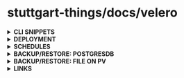 # stuttgart-things/docs/velero

<details><summary><b>CLI SNIPPETS</b></summary>

```bash
velero backup-location get
velero backup create metricbeat --include-namespaces metricbeat
velero restore create nginx --from-backup nginx-backup5
kubectl get volumesnapshotlocations.velero.io -A
kubectl delete volumesnapshotlocation artifacts -n velero
```

</details>

<details><summary><b>DEPLOYMENT</b></summary>

```bash
helm repo add tanzu https://vmware-tanzu.github.io/helm-charts
helm repo update
````

```bash
INGRESS_HOSTNAME_MINIO: artifacts
INGRESS_DOMAIN_MINIO: texas.sthings-vsphere.labul.sva.de
MINIO_ADMIN_USER=sthings
MINIO_ADMIN_PASSWORD=<SECRET>
CA_BUNDLE=<CA_BUNDLE>

cat <<EOF > velero.yaml
deployNodeAgent: true
credentials:
  useSecret: true
  name: minio
  secretContents:
    cloud: |
      [default]
      aws_access_key_id=${MINIO_ADMIN_USER}
      aws_secret_access_key=${MINIO_ADMIN_PASSWORD}
configuration:
  features: EnableCSI
  backupStorageLocation:
    - name: default
      provider: aws
      bucket: velero
      default: true
      caCert: ${CA_BUNDLE}
      config:
        region: minio
        s3ForcePathStyle: true
        s3Url: https://${INGRESS_HOSTNAME_MINIO}.${INGRESS_DOMAIN_MINIO}
        publicUrl: https://${INGRESS_HOSTNAME_MINIO}.${INGRESS_DOMAIN_MINIO}
  volumeSnapshotLocation:
    - name: artifacts
      provider: aws
      bucket: velero
      default: true
      caCert: ${CA_BUNDLE}
      config:
        region: minio
        s3ForcePathStyle: true
        s3Url: https://${INGRESS_HOSTNAME_MINIO}.${INGRESS_DOMAIN_MINIO}
        publicUrl: https://${INGRESS_HOSTNAME_MINIO}.${INGRESS_DOMAIN_MINIO}
initContainers:
  - name: velero-plugin-for-aws
    image: velero/velero-plugin-for-aws:v1.9.0
    volumeMounts:
      - mountPath: /target
        name: plugins
EOF
```

```bash
helm upgrade --install velero tanzu/velero --version 5.4.1 --values velero.yaml -n velero --create-namespace
```

</details>

<details><summary><b>SCHEDULES</b></summary>

##### Create scheduled postgres backup /w velero every day at 4am retention for 72h

`velero schedule create pgsched --schedule="0 4 * * *" --include-namespaces postgres --ttl 72h`

```bash
velero schedule get
NAME      STATUS    CREATED                         SCHEDULE    BACKUP TTL   LAST BACKUP   SELECTOR   PAUSED
pgsched   Enabled   2024-03-05 10:35:06 +0100 CET   0 4 * * *   72h0m0s      n/a           <none>     false
```

##### Create Ad Hoc backup from schedule

```bash
velero backup create --from-schedule pgsched
```

##### Check backups

```bash
velero backup get
NAME                     STATUS      ERRORS   WARNINGS   CREATED                         EXPIRES   STORAGE LOCATION   SELECTOR
pgsched-20240305093755   Completed   0        0          2024-03-05 10:37:55 +0100 CET   2d        default            <none>
```

##### finding, after test backups were created every 5min and thus the expired backups start to stack
> **_From official documentation:_** https://velero.io/docs/v1.9/how-velero-works/  
> The effects of expiration are not applied immediately, they are applied when the gc-controller runs its reconciliation loop every hour.

</details>

<details><summary><b>BACKUP/RESTORE: POSTGRESDB</b></summary>

### DEPLOY PostgresDB

##### Add bitnami repo

```bash
helm repo add bitnami https://charts.bitnami.com/bitnami
```

##### Update

```bash
helm repo update
```

##### Add Values file

```bash
cat <<EOF > postgres-velero.yaml

POSTGRES_PASSWORD=<SECRET>

primary:
  extraVolumes:
  - name: backup
    emptyDir: {}
  extraVolumeMounts:
  - name: backup
    mountPath: /scratch
  persistence:
    storageClass: 56-nfs-sc

  podAnnotations:
    backup.velero.io/backup-volumes: backup
    pre.hook.backup.velero.io/timeout: 5m
    pre.hook.restore.velero.io/timeout: 5m
    post.hook.restore.velero.io/command: '["/bin/bash", "-c", "sleep 1m && PGPASSWORD=${POSTGRES_PASSWORD} \
        pg_restore -U postgres -d postgres --clean < /scratch/backup.psql"]'
    pre.hook.backup.velero.io/command: '["/bin/bash", "-c", "export PGPASSWORD=${POSTGRES_PASSWORD} \
        && sleep 1m && pg_dump -U postgres -d postgres -F c -f /scratch/backup.psql"]'
EOF
```

##### Install postgres /w helm

```bash
helm upgrade --install postgresql bitnami/postgresql -n postgres --values postgres-velero.yaml --version 14.2.3
```

### CREATE TESTDATA ON PostgresDB

##### GET THE POSTGRES PASSWORD ON YOUR LOCAL ENV

```bash
export POSTGRES_PASSWORD=$(kubectl get secret --namespace postgres postgresql -o jsonpath="{.data.postgres-password}" | base64 -d)
```

##### RUN A POSTGRES CLIENT IN THE NAMESPACE

```bash
kubectl run postgresql-client --rm --tty -i --restart='Never' \
--namespace postgres --image docker.io/bitnami/postgresql:16.2.0-debian-12-r5 \
--env="PGPASSWORD=$POSTGRES_PASSWORD" --command \
-- psql --host postgresql postgres -d postgres -p 5432
```

```bash
# CREATE A TABLE
CREATE TABLE phonebook(phone VARCHAR(32), firstname VARCHAR(32), lastname VARCHAR(32), address VARCHAR(64));

# List the databases
\l, \l+

# List tables in the current database
\dt, \dt+

# INSERT TEST DATA
INSERT INTO phonebook(phone, firstname, lastname, address) VALUES('+1 123 456 7890', 'John', 'Doe', 'North America');

# TEST QUERY
SELECT * FROM phonebook ORDER BY lastname;
```

### CREATE BACKUP

```bash
velero backup create pgb18-restic --include-namespaces postgres --wait
```

### SIMULATE DISASTER

```bash
kubectl delete ns postgres
```

### RESTORE BACKUP

```bash
velero restore create pgb18 --from-backup pgb18-restic --namespace-mappings postgres:new5

export POSTGRES_PASSWORD=$(kubectl get secret --namespace new5 postgresql -o jsonpath="{.data.postgres-password}" | base64 -d)

kubectl run postgresql-client --rm --tty -i --restart='Never' --namespace new5 --image docker.io/bitnami/postgresql:16.2.0-debian-12-r5 --env="PGPASSWORD=$POSTGRES_PASSWORD" --command -- psql --host postgresql -U postgres -d postgres -p 5432

SELECT * FROM phonebook ORDER BY lastname;
```

</details>

<details><summary><b>BACKUP/RESTORE: FILE ON PV</b></summary>

### CREATE POD /W VOLUME
```bash
---
apiVersion: v1
kind: Namespace
metadata:
  name: csi-app
---
kind: Pod
apiVersion: v1
metadata:
  namespace: csi-app
  name: csi-nginx
spec:
  nodeSelector:
    kubernetes.io/os: linux
  containers:
    - image: nginx
      name: nginx
      command: [ "sleep", "1000000" ]
      volumeMounts:
        - name: nfsdisk01
          mountPath: "/mnt/nfsdisk"
  volumes:
    - name: nfsdisk01
      persistentVolumeClaim:
        claimName: pvc-nfsdisk
---
apiVersion: v1
kind: PersistentVolumeClaim
metadata:
  namespace: csi-app
  name: pvc-nfsdisk
spec:
  accessModes:
    - ReadWriteOnce
  resources:
    requests:
      storage: 10Mi
  storageClassName: 56-nfs-sc
```

### CREATE TESTDATA ON VOLUME

```bash
kubectl -n csi-app exec -ti csi-nginx -- bash -c 'echo -n "Hello from Velero!" >> /mnt/nfsdisk/hello'
```

### CREATE BACKUP

```bash
velero backup create csi-backup --include-namespaces csi-app --wait
```

### SIMULATE DISASTER

```bash
kubectl delete ns csi-app
```

### RESTORE BACKUP

```bash
velero restore create csi-restore --from-backup csi-backup
kubectl -n csi-app exec -ti csi-nginx -- bash -c 'cat /mnt/nfsdisk/hello'
```

</details>

<details><summary><b>LINKS</b></summary>

[raspi-longhorn-velero](https://picluster.ricsanfre.com/docs/backup)
[postgresql-velero](https://www.ntchosting.com/encyclopedia/databases/postgresql)
[velero-backup-hooks](https://velero.io/docs/v1.10/backup-hooks)
[tanzu-nginx-app](https://github.com/vmware-tanzu/velero/blob/main/examples/nginx-app/with-pv.yaml)

</details>
